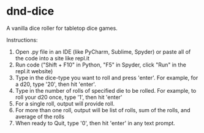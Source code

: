 # dnd-dice
A vanilla dice roller for tabletop dice games.

Instructions: 
1. Open .py file in an IDE (like PyCharm, Sublime, Spyder) or paste all of the code into a site like repl.it
2. Run code ("Shift + F10" in Python, "F5" in Spyder, click "Run" in the repl.it website)
3. Type in the dice-type you want to roll and press 'enter'. For example, for a d20, type '20', then hit 'enter'.
4. Type in the number of rolls of specified die to be rolled. For example, to roll your d20 once, type '1', then hit 'enter'
5. For a single roll, output will provide roll. 
6. For more than one roll, output will be list of rolls, sum of the rolls, and average of the rolls
7. When ready to Quit, type '0', then hit 'enter' in any text prompt.
